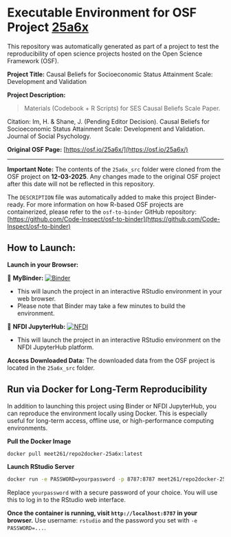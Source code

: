 # Executable Environment for OSF Project [25a6x](https://osf.io/25a6x/)

This repository was automatically generated as part of a project to test the reproducibility of open science projects hosted on the Open Science Framework (OSF).

**Project Title:** Causal Beliefs for Socioeconomic Status Attainment Scale: Development and Validation 

**Project Description:**
> Materials (Codebook + R Scripts) for SES Causal Beliefs Scale Paper.

Citation:
Im, H. &amp; Shane, J. (Pending Editor Decision). Causal Beliefs for Socioeconomic Status Attainment Scale: Development and Validation. Journal of Social Psychology. 


**Original OSF Page:** [https://osf.io/25a6x/](https://osf.io/25a6x/)

---

**Important Note:** The contents of the `25a6x_src` folder were cloned from the OSF project on **12-03-2025**. Any changes made to the original OSF project after this date will not be reflected in this repository.

The `DESCRIPTION` file was automatically added to make this project Binder-ready. For more information on how R-based OSF projects are containerized, please refer to the `osf-to-binder` GitHub repository: [https://github.com/Code-Inspect/osf-to-binder](https://github.com/Code-Inspect/osf-to-binder)

## How to Launch:

**Launch in your Browser:**

🚀 **MyBinder:** [![Binder](https://mybinder.org/badge_logo.svg)](https://mybinder.org/v2/gh/Meet261/osf_25a6x/HEAD?urlpath=rstudio)

   * This will launch the project in an interactive RStudio environment in your web browser.
   * Please note that Binder may take a few minutes to build the environment.

🚀 **NFDI JupyterHub:** [![NFDI](https://nfdi-jupyter.de/images/nfdi_badge.svg)](https://hub.nfdi-jupyter.de/r2d/gh/Meet261/osf_25a6x/HEAD?urlpath=rstudio)

   * This will launch the project in an interactive RStudio environment on the NFDI JupyterHub platform.

**Access Downloaded Data:**
The downloaded data from the OSF project is located in the `25a6x_src` folder.

## Run via Docker for Long-Term Reproducibility

In addition to launching this project using Binder or NFDI JupyterHub, you can reproduce the environment locally using Docker. This is especially useful for long-term access, offline use, or high-performance computing environments.

**Pull the Docker Image**

```bash
docker pull meet261/repo2docker-25a6x:latest
```

**Launch RStudio Server**

```bash
docker run -e PASSWORD=yourpassword -p 8787:8787 meet261/repo2docker-25a6x
```
Replace `yourpassword` with a secure password of your choice. You will use this to log in to the RStudio web interface.

**Once the container is running, visit `http://localhost:8787` in your browser.**
Use username: `rstudio` and the password you set with `-e PASSWORD=...`.
